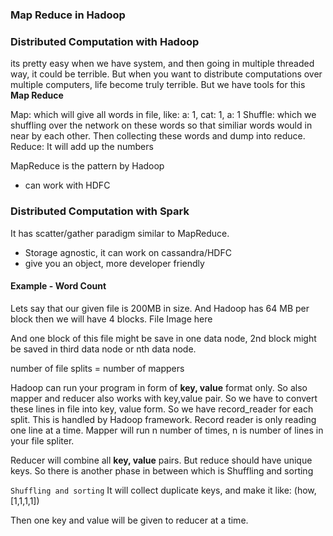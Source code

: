 ### Map Reduce in Hadoop

### Distributed Computation with Hadoop
its pretty easy when we have system, and then going in multiple threaded way, it could be terrible.
But when you want to distribute computations over multiple computers, life become truly terrible. But we have tools for this **Map Reduce**

Map: which will give all words in file, like: a: 1, cat: 1, a: 1
Shuffle: which we shuffling over the network on these words so that similiar words would in near by each other. Then collecting these words and dump into reduce.
Reduce: It will add up the numbers 

MapReduce is the pattern by Hadoop 
- can work with HDFC

### Distributed Computation with Spark
It has scatter/gather paradigm similar to MapReduce.
- Storage agnostic, it can work on cassandra/HDFC 
- give you an object, more developer friendly

#### Example - Word Count
Lets say that our given file is 200MB in size. And Hadoop has 64 MB per block then we will have 4 blocks.
File Image here

And one block of this file might be save in one data node, 2nd block might be saved in third data node or nth data node.

number of file splits = number of mappers

Hadoop can run your program in form of **key, value** format only. So also mapper and reducer also works with key,value pair. So we have to convert these lines in file into key, value form. So we have record_reader for each split. This is handled by Hadoop framework. Record reader is only reading one line at a time. Mapper will run n number of times, n is number of lines in your file spliter.

Reducer will combine all **key, value** pairs. But reduce should have unique keys. So there is another phase in between which is Shuffling and sorting

`Shuffling and sorting`
It will collect duplicate keys, and make it like:
(how, [1,1,1,1])

Then one key and value will be given to reducer at a time.